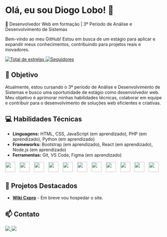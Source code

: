 # Olá, eu sou Diogo Lobo! 👋

🌟 Desenvolvedor Web em formação | 3º Período de Análise e Desenvolvimento de Sistemas

Bem-vindo ao meu GitHub! Estou em busca de um estágio para aplicar e expandir meus conhecimentos, contribuindo para projetos reais e inovadores.
<p align="left">
    <a href="https://github.com/DioLobo?tab=repositories&sort=stargazers">
        <img 
            alt="Total de estrelas" 
            title="Total de estrelas GitHub" 
            src="https://custom-icon-badges.demolab.com/github/stars/DioLobo?color=55960c&style=for-the-badge&labelColor=488207&logo=star&label=estrelas"
        />
    </a>
    <a href="https://github.com/DioLobo?tab=followers">
        <img 
            alt="Seguidores" 
            title="Me siga no GitHub" 
            src="https://custom-icon-badges.demolab.com/github/followers/DioLobo?color=236ad3&labelColor=1155ba&style=for-the-badge&logo=github&label=Seguidores&logoColor=white"
        />
    </a>
</p>

## 🎯 Objetivo
Atualmente, estou cursando o 3º período de Análise e Desenvolvimento de Sistemas e busco uma oportunidade de estágio como desenvolvedor web. Meu objetivo é aprimorar minhas habilidades técnicas, colaborar em equipe e contribuir para o desenvolvimento de soluções web eficientes e criativas.

## 💻 Habilidades Técnicas
- **Linguagens:** HTML, CSS, JavaScript (em aprendizado), PHP (em aprendizado), Python (em aprendizado)
- **Frameworks:** Bootstrap (em aprendizado), React (em aprendizado), Node.js (em aprendizado)
- **Ferramentas:** Git, VS Code, Figma (em aprendizado)



<span style="display: inline-block; margin-right: 10px;">
<img src="https://cdn.jsdelivr.net/gh/devicons/devicon@latest/icons/html5/html5-original.svg" width="32" height="32">
</span>
<span style="display: inline-block; margin-right: 10px;">
<img src="https://cdn.jsdelivr.net/gh/devicons/devicon@latest/icons/css3/css3-original.svg" width="32" height="32">
</span>
<span style="display: inline-block; margin-right: 10px;">
<img src="https://cdn.jsdelivr.net/gh/devicons/devicon@latest/icons/javascript/javascript-original.svg" width="32" height="32">
</span>
<span style="display: inline-block; margin-right: 10px;">
  <img src="https://cdn.jsdelivr.net/gh/devicons/devicon@latest/icons/php/php-original.svg" width="32" height="32" />
</span>
<span style="display: inline-block; margin-right: 10px;">
  <img src="https://cdn.jsdelivr.net/gh/devicons/devicon@latest/icons/python/python-original.svg" width="32" height="32" />
</span>
<span style="display: inline-block; margin-right: 10px;">
  <img src="https://cdn.jsdelivr.net/gh/devicons/devicon@latest/icons/bootstrap/bootstrap-original.svg" width="32" height="32" />
</span>
<span style="display: inline-block; margin-right: 10px;">
  <img src="https://cdn.jsdelivr.net/gh/devicons/devicon@latest/icons/react/react-original.svg" width="32" height="32" />
</span>
<span style="display: inline-block; margin-right: 10px;">
  <img src="https://cdn.jsdelivr.net/gh/devicons/devicon@latest/icons/nodejs/nodejs-original.svg" width="32" height="32" />
</span>
<span style="display: inline-block; margin-right: 10px;">
  <img src="https://cdn.jsdelivr.net/gh/devicons/devicon@latest/icons/git/git-original.svg" width="32" height="32" />
</span>
<span style="display: inline-block; margin-right: 10px;">
  <img src="https://cdn.jsdelivr.net/gh/devicons/devicon@latest/icons/vscode/vscode-original.svg" width="32" height="32" />
</span>
<span style="display: inline-block;">
  <img src="https://cdn.jsdelivr.net/gh/devicons/devicon@latest/icons/figma/figma-original.svg" width="32" height="32" />
</span>


## 🚀 Projetos Destacados
- **[Wiki Cxpro](link)** - Em breve vou hospedar o site.

## 📫 Contato

<a href = "https://www.linkedin.com/in/diogomlobo/"><img src="https://img.shields.io/badge/LinkedIn-0077B5?style=for-the-badge&logo=linkedin&logoColor=white" target="_blank">
<a href = "mailto:diogo.dmlrj@gmail.com"><img src="https://img.shields.io/badge/Gmail-D14836?style=for-the-badge&logo=gmail&logoColor=white" target="_blank">












